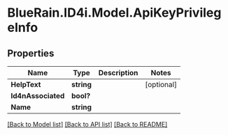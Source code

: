 # BlueRain.ID4i.Model.ApiKeyPrivilegeInfo
## Properties

Name | Type | Description | Notes
------------ | ------------- | ------------- | -------------
**HelpText** | **string** |  | [optional] 
**Id4nAssociated** | **bool?** |  | 
**Name** | **string** |  | 

[[Back to Model list]](../README.md#documentation-for-models) [[Back to API list]](../README.md#documentation-for-api-endpoints) [[Back to README]](../README.md)

